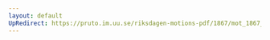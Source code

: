 ```yaml
---
layout: default
UpRedirect: https://pruto.im.uu.se/riksdagen-motions-pdf/1867/mot_1867__ak__93/mot_1867__ak__93-002.pdf
---
```

